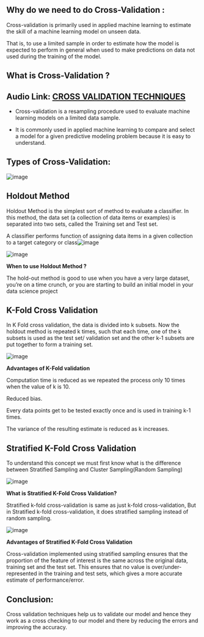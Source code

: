 ## Why do we need to do  Cross-Validation : 

Cross-validation is primarily used in applied machine learning to estimate the skill of a machine learning model on unseen data.

That is, to use a limited sample in order to estimate how the model is expected to perform in general when used to make predictions on data not used during the training of the model.

## What is Cross-Validation ?

## Audio Link: [CROSS VALIDATION TECHNIQUES](https://drive.google.com/file/d/14tyzTWtMZr8Nac8NTFI4U3MnPnDSxEOz/view?usp=sharing)

- Cross-validation is a resampling procedure used to evaluate machine learning models on a limited data sample.

- It is commonly used in applied machine learning to compare and select a model for a given predictive modeling problem because it is easy to understand.

## Types of Cross-Validation:

![image](https://user-images.githubusercontent.com/63282184/134794417-cbb9b4af-6590-4fbd-ab76-496eb2e349a7.png)


## Holdout Method

Holdout Method is the simplest sort of method to evaluate a classifier. In this method, the data set (a collection of data items or examples) is separated into two sets, called the Training set and Test set. 

A classifier performs function of assigning data items in a given collection to a target category or class![image](https://user-images.githubusercontent.com/63282184/134794430-b96190e1-6a94-45e6-9d93-64ec5372c011.png)

![image](https://user-images.githubusercontent.com/63282184/134794434-1777bfad-fa3b-469e-aab5-93beda295bc6.png)

**When to use Holdout Method ?**

The hold-out method is good to use when you have a very large dataset, you’re on a time crunch, or you are starting to build an initial model in your data science project

## K-Fold Cross Validation

In K Fold cross validation, the data is divided into k subsets. Now the holdout method is repeated k times, such that each time, one of the k subsets is used as the test set/ validation set and the other k-1 subsets are put together to form a training set.


![image](https://user-images.githubusercontent.com/63282184/134794476-2785e27d-fedd-4c7e-96a7-b5a2df3c4c0a.png)


**Advantages of K-Fold validation**

Computation time is reduced as we repeated the process only 10 times when the value of k is 10.

Reduced bias.

Every data points get to be tested exactly once and is used in training k-1 times.

The variance of the resulting estimate is reduced as k increases.

## Stratified K-Fold Cross Validation

To understand this concept we must first know what is the difference between Stratified Sampling and Cluster Sampling(Random Sampling)

![image](https://user-images.githubusercontent.com/63282184/134794511-a438bad8-f662-47e4-8885-c6444195bb4e.png)


**What is Stratified K-Fold Cross Validation?** 

Stratified k-fold cross-validation is same as just k-fold cross-validation, But in Stratified k-fold cross-validation, it does stratified sampling instead of random sampling.

![image](https://user-images.githubusercontent.com/63282184/134794532-b0bdbf56-32a3-49e0-bff0-f6f5ef32cec6.png)


**Advantages of Stratified K-Fold Cross Validation**

Cross-validation implemented using stratified sampling ensures that the proportion of the feature of interest is the same across the original data, training set and the test set. This ensures that no value is over/under-represented in the training and test sets, which gives a more accurate estimate of performance/error.


## Conclusion:

Cross validation techniques help us to validate our model and hence they work as a cross checking to our model and there by reducing the errors and improving the accuracy.






